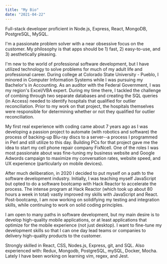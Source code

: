 ```yaml
---
title: "My Bio"
date: "2021-04-22"
---
```


Full-stack developer proficient in Node.js, Express, React, MongoDB, PostgreSQL, MySQL.

I'm a passionate problem solver with a near obsessive focus on the customer. My philosophy is that apps should be 1) fast, 2) easy-to-use, and 3) aesthetically pleasing. 

I'm new to the world of professional software development, but I have utilized technology to solve problems for much of my adult life and professional career. During college at Colorado State University - Pueblo, I minored in Computer Information Systems while I was pursuing my Bachelor's in Accounting. As an auditor with the Federal Government, I was my region's Excel/VBA expert. During my time there, I tackled the challenge of combing through two separate databases and creating the SQL queries (in Access) needed to identify hospitals that qualified for outlier reconciliation. Prior to my work on that project, the hospitals themselves were responsible for determining whether or not they qualified for outlier reconciliation. 

My first real experience with coding came about 7 years ago as I was developing a passion project to automate (with robotics and software) the process of backing-up Blu-ray discs to a server--a process I programmed in Perl and still utilize to this day. Building PCs for that project gave me the idea to start my cell phone repair company FixNcell. One of the roles I was most passionate about was fine-tuning my business website and Google Adwords campaign to maximize my conversation rates, website speed, and UX experience (particularly on mobile devices). 

After much deliberation, in 2020 I decided to put myself on a path to the software development industry. Initially, I was teaching myself JavaScript but opted to do a software bootcamp with Hack Reactor to accelerate the process. The intense program at Hack Reactor (which took up about 80 hours a week in total) vastly improved my skills with JavaScript and React. Post-bootcamp, I am now working on solidifying my testing and integration skills, while continuing to work on solid coding principles. 

I am open to many paths in software development, but my main desire is to develop high-quality mobile applications, or at least applications that optimize for the mobile experience (not just desktop). I want to fine-tune my development skills so that I can one day lead teams or companies to delivery high-quality products to the customer.

Strongly skilled in React, CSS, Nodes.js, Express, git, and SQL. Also experienced with: Redux, Mongodb, PostgreSQL, mySQL, Docker, Mocha. Lately I have been working on learning vim, regex, and Jest.